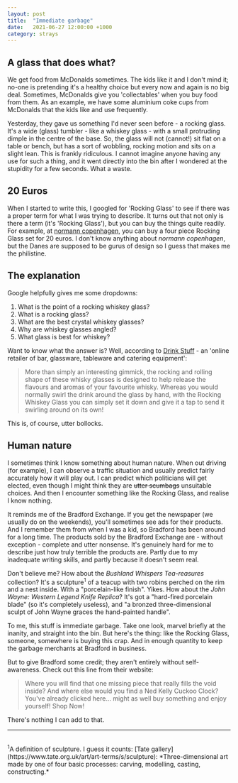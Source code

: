 ```yaml
---
layout: post
title:  "Immediate garbage"
date:   2021-06-27 12:00:00 +1000
category: strays
---
```


## A glass that does what?
We get food from McDonalds sometimes. The kids like it and I don't mind it; no-one is pretending it's a healthy choice but every now and again is no big deal. Sometimes, McDonalds give you 'collectables' when you buy food from them. As an example, we have some aluminium coke cups from McDonalds that the kids like and use frequently. 

Yesterday, they gave us something I'd never seen before - a rocking glass. It's a wide (glass) tumbler - like a whiskey glass - with a small protruding dimple in the centre of the base. So, the glass will not (cannot!) sit flat on a table or bench, but has a sort of wobbling, rocking motion and sits on a slight lean. This is frankly ridiculous. I cannot imagine anyone having any use for such a thing, and it went directly into the bin after I wondered at the stupidity for a few seconds. What a waste.

## 20 Euros
When I started to write this, I googled for 'Rocking Glass' to see if there was a proper term for what I was trying to describe. It turns out that not only is there a term (it's 'Rocking Glass'), but you can buy the things quite readily. For example, at [normann copenhagen](https://www.normann-copenhagen.com/en/Products/Accessories/Serving/Glasses/Rocking-Glass--4-pcs-25-cl-White-120800), you can buy a four piece Rocking Glass set for 20 euros. I don't know anything about *normann copenhagen*, but the Danes are supposed to be gurus of design so I guess that makes me the philistine.

## The explanation
Google helpfully gives me some dropdowns:

1. What is the point of a rocking whiskey glass?  
2. What is a rocking glass?   
3. What are the best crystal whiskey glasses?  
4. Why are whiskey glasses angled?  
5. What glass is best for whiskey?  

Want to know what the answer is? Well, according to [Drink Stuff](https://www.drinkstuff.com/) - an 'online retailer of bar, glassware, tableware and catering equipment':

>More than simply an interesting gimmick, the rocking and rolling shape of these whisky glasses is designed to help release the flavours and aromas of your favourite whisky. Whereas you would normally swirl the drink around the glass by hand, with the Rocking Whiskey Glass you can simply set it down and give it a tap to send it swirling around on its own!

This is, of course, utter bollocks.

## Human nature
I sometimes think I know something about human nature. When out driving (for example), I can observe a traffic situation and usually predict fairly accurately how it will play out. I can predict which politicians will get elected, even though I might think they are <strike>utter scumbags</strike> unsuitable choices. And then I encounter something like the Rocking Glass, and realise I know nothing.

It reminds me of the Bradford Exchange. If you get the newspaper (we usually do on the weekends), you'll sometimes see ads for their products. And I remember them from when I was a kid, so Bradford has been around for a long time. The products sold by the Bradford Exchange are - without exception - complete and utter nonsense. It's genuinely hard for me to describe just how truly terrible the products are. Partly due to my inadequate writing skills, and partly because it doesn't seem real. 

Don't believe me? How about the *Bushland Whispers Tea-reasures* collection? It's a sculpture<sup>1</sup> of a teacup with two robins perched on the rim and a nest inside. With a "porcelain-like finish". Yikes. How about the *John Wayne: Western Legend Knife Replica*? It's got a "hard-fired porcelain blade" (so it's completely useless), and "a bronzed three-dimensional sculpt of John Wayne graces the hand-painted handle". 

To me, this stuff is immediate garbage. Take one look, marvel briefly at the inanity, and straight into the bin. But here's the thing: like the Rocking Glass, someone, somewhere is buying this crap. And in enough quantity to keep the garbage merchants at Bradford in business. 

But to give Bradford some credit; they aren't entirely without self-awareness. Check out this line from their website:

>Where you will find that one missing piece that really fills the void inside? And where else would you find a Ned Kelly Cuckoo Clock? You've already clicked here… might as well buy something and enjoy yourself! Shop Now!

There's nothing I can add to that.

----------------------------------------------
<br>
<sup>1</sup>A definition of sculpture. I guess it counts:
[Tate gallery](https://www.tate.org.uk/art/art-terms/s/sculpture): *Three-dimensional art made by one of four basic processes: carving, modelling, casting, constructing.*

